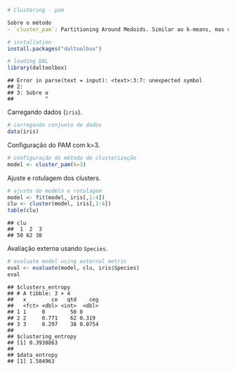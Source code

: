 
``` r
# Clustering - pam

Sobre o método
- `cluster_pam`: Partitioning Around Medoids. Similar ao k-means, mas usa medoides (pontos reais) em vez de centróides, tornando-o mais robusto a outliers.

# installation 
install.packages("daltoolbox")

# loading DAL
library(daltoolbox) 
```

```
## Error in parse(text = input): <text>:3:7: unexpected symbol
## 2: 
## 3: Sobre o
##          ^
```

Carregando dados (`iris`).

``` r
# carregando conjunto de dados
data(iris)
```

Configuração do PAM com k=3.

``` r
# configuração do método de clusterização
model <- cluster_pam(k=3)
```

Ajuste e rotulagem dos clusters.

``` r
# ajuste do modelo e rotulagem
model <- fit(model, iris[,1:4])
clu <- cluster(model, iris[,1:4])
table(clu)
```

```
## clu
##  1  2  3 
## 50 62 38
```

Avaliação externa usando `Species`.

``` r
# evaluate model using external metric
eval <- evaluate(model, clu, iris$Species)
eval
```

```
## $clusters_entropy
## # A tibble: 3 × 4
##   x        ce   qtd    ceg
##   <fct> <dbl> <int>  <dbl>
## 1 1     0        50 0     
## 2 2     0.771    62 0.319 
## 3 3     0.297    38 0.0754
## 
## $clustering_entropy
## [1] 0.3938863
## 
## $data_entropy
## [1] 1.584963
```
